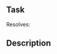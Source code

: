 ## Task

Resolves: <!-- Put issue number here. For example #11 -->

## Description

<!-- Describe your pull request. -->
